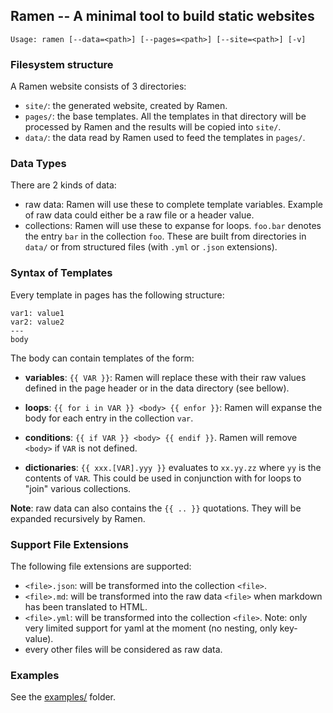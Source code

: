 ## Ramen -- A minimal tool to build static websites

```
Usage: ramen [--data=<path>] [--pages=<path>] [--site=<path>] [-v]
```

### Filesystem structure

A Ramen website consists of 3 directories:

- `site/`: the generated website, created by Ramen.
- `pages/`: the base templates. All the templates in that directory
  will be processed by Ramen and the results will be copied into `site/`.
- `data/`: the data read by Ramen used to feed the templates in `pages/`.

### Data Types

There are 2 kinds of data:

- raw data: Ramen will use these to complete template variables. Example of raw
  data could either be a raw file or a header value.
- collections: Ramen will use these to expanse for loops. `foo.bar` denotes
  the entry `bar` in the collection `foo`. These are built from directories
  in `data/` or from structured files (with `.yml` or `.json` extensions).

### Syntax of Templates

Every template in pages has the following structure:

```
var1: value1
var2: value2
---
body
```

The body can contain templates of the form:

- **variables**: `{{ VAR }}`: Ramen will replace these with their raw
  values defined in the page header or in the data directory (see
  bellow).

- **loops**: `{{ for i in VAR }} <body> {{ enfor }}`: Ramen will
  expanse the body for each entry in the collection `var`.

- **conditions**: `{{ if VAR }} <body> {{ endif }}`. Ramen will remove
  `<body>` if `VAR` is not defined.

- **dictionaries**: `{{ xxx.[VAR].yyy }}` evaluates to `xx.yy.zz`
  where `yy` is the contents of `VAR`. This could be used in
  conjunction with for loops to "join" various collections.

__Note__: raw data can also contains the `{{ .. }}` quotations. They will be
expanded recursively by Ramen.

### Support File Extensions

The following file extensions are supported:

- `<file>.json`: will be transformed into the collection `<file>`.
- `<file>.md`: will be transformed into the raw data `<file>` when markdown has
  been translated to HTML.
- `<file>.yml`: will be transformed into the collection `<file>`. Note: only
   very limited support for yaml at the moment (no nesting, only key-value).
- every other files will be considered as raw data.

### Examples

See the [examples/](https://github.com/samoht/ramen/tree/master/examples) folder.
